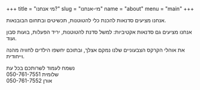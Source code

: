 +++
title = "מי אנחנו?"
slug = "מי-אנחנו"
name = "about"
menu = "main"
+++

<p>
אנחנו מציעים סדנאות להכנת כלי להטוטנות, תכשיטים ובתחום הבובנאות. 
</p>

<p>
אנחנו מציעים גם סדנאות אקטיביות: למשל סדנת להטוטנות, יריד הפעלות, בועות סבון ועוד.
</p>

<p>
את אוהלי הקרקס הצבעוניים שלנו נמקם אצלך, ובתוכם יחשפו הילדים לחוויה מהנה וייחודית.
</p>

<p>
נשמח לעמוד לשרותכם בכל עת <br>
שלומית 050-761-7551 <br>
אורן 050-761-7552
</p>